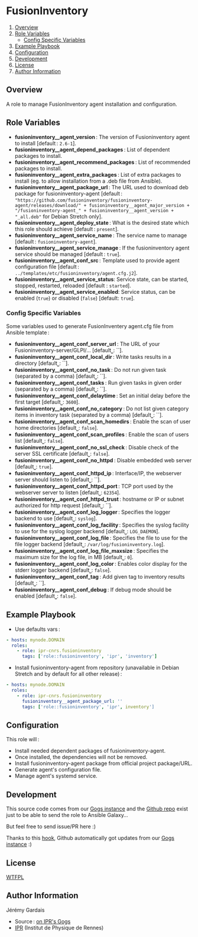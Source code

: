 # FusionInventory

1. [Overview](#overview)
2. [Role Variables](#role-variables)
     * [Config Specific Variables](#config-specific-variables)
3. [Example Playbook](#example-playbook)
4. [Configuration](#configuration)
5. [Development](#development)
6. [License](#license)
7. [Author Information](#author-information)

## Overview

A role to manage FusionInventory agent installation and configuration.

## Role Variables

* **fusioninventory__agent_version** : The version of Fusioninventory agent to install [default : `2.6-1`].
* **fusioninventory__agent_depend_packages** : List of dependent packages to install.
* **fusioninventory__agent_recommend_packages** : List of recommended packages to install.
* **fusioninventory__agent_extra_packages** : List of extra packages to install (eg. to allow installation from a .deb file from Ansible).
* **fusioninventory__agent_package_url** : The URL used to download deb package for fusioninventory-agent [default : `"https://github.com/fusioninventory/fusioninventory-agent/releases/download/" + fusioninventory__agent_major_version + "/fusioninventory-agent_" + fusioninventory__agent_version + "_all.deb"` for Debian Stretch only].
* **fusioninventory__agent_deploy_state** : What is the desired state which this role should achieve [default : `present`].
* **fusioninventory__agent_service_name** : The service name to manage [default : `fusioninventory-agent`].
* **fusioninventory__agent_service_manage** : If the fusioninventory agent service should be managed [default : `true`].
* **fusioninventory__agent_conf_src** : Template used to provide agent configuration file [default : `../templates/etc/fusioninventory/agent.cfg.j2`].
* **fusioninventory__agent_service_status**: Service state, can be started, stopped, restarted, reloaded [default : `started`].
* **fusioninventory__agent_service_enabled**: Service status, can be enabled (`true`) or disabled (`false`) [default: `true`].

### Config Specific Variables

Some variables used to generate FusionInventery agent.cfg file from Ansible template :

* **fusioninventory__agent_conf_server_url** : The URL of your Fusioninventory-server/GLPI/… [default⎵: ``].
* **fusioninventory__agent_conf_local_dir** : Write tasks results in a directory [default⎵: ``].
* **fusioninventory__agent_conf_no_task** : Do not run given task (separated by a comma) [default⎵: ``].
* **fusioninventory__agent_conf_tasks** : Run given tasks in given order (separated by a comma) [default⎵: ``].
* **fusioninventory__agent_conf_delaytime** : Set an initial delay before the first target [default⎵: `3600`].
* **fusioninventory__agent_conf_no_category** : Do not list given category items in inventory task (separated by a comma) [default⎵: ``].
* **fusioninventory__agent_conf_scan_homedirs** : Enable the scan of user home directories [default⎵: `false`].
* **fusioninventory__agent_conf_scan_profiles** : Enable the scan of users list [default⎵: `false`].
* **fusioninventory__agent_conf_no_ssl_check** : Disable check of the server SSL certificate [default⎵: `false`].
* **fusioninventory__agent_conf_no_httpd** : Disable embedded web server [default⎵: `true`].
* **fusioninventory__agent_conf_httpd_ip** : Interface/IP, the webserver server should listen to [default⎵: ``].
* **fusioninventory__agent_conf_httpd_port** : TCP port used by the webserver server to listen [default⎵: `62354`].
* **fusioninventory__agent_conf_httpd_trust** : hostname or IP or subnet authorized for http request [default⎵: ``].
* **fusioninventory__agent_conf_log_logger** : Specifies the logger backend to use [default⎵: `syslog`].
* **fusioninventory__agent_conf_log_facility** : Specifies the syslog facility to use for the syslog logger backend [default⎵: `LOG_DAEMON`].
* **fusioninventory__agent_conf_log_file** : Specifies the file to use for the file logger backend [default⎵: `/var/log/fusioninventory.log`].
* **fusioninventory__agent_conf_log_file_maxsize** : Specifies the maximum size for the log file, in MB [default⎵: `0`].
* **fusioninventory__agent_conf_log_color** : Enables color display for the stderr logger backend [default⎵: `false`].
* **fusioninventory__agent_conf_tag** : Add given tag to inventory results [default⎵: ``].
* **fusioninventory__agent_conf_debug** : If debug mode should be enabled [default⎵: `false`].

## Example Playbook

* Use defaults vars :

``` yaml
- hosts: mynode.DOMAIN
  roles:
    - role: ipr-cnrs.fusioninventory
      tags: ['role::fusioninventory', 'ipr', 'inventory']
```

* Install fusioninventory-agent from repository (unavailable in Debian Stretch and by default for all other release) :

``` yaml
- hosts: mynode.DOMAIN
  roles:
    - role: ipr-cnrs.fusioninventory
      fusioninventory__agent_package_url: ''
      tags: ['role::fusioninventory', 'ipr', inventory']
```

## Configuration

This role will :
* Install needed dependent packages of fusioninventory-agent.
* Once installed, the dependencies will not be removed.
* Install fusioninventory-agent package from official project package/URL.
* Generate agent's configuration file.
* Manage agent's systemd service.

## Development

This source code comes from our [Gogs instance][fusioninventory source] and the [Github repo][fusioninventory github] exist just to be able to send the role to Ansible Galaxy…

But feel free to send issue/PR here :)

Thanks to this [hook][gogs to github hook], Github automatically got updates from our [Gogs instance][fusioninventory source] :)

## License

[WTFPL][wtfpl website]

## Author Information

Jérémy Gardais
* Source : [on IPR's Gogs][fusioninventory source]
* [IPR][ipr website] (Institut de Physique de Rennes)

[gogs to github hook]: https://stackoverflow.com/a/21998477
[fusioninventory source]: https://git.ipr.univ-rennes1.fr/cellinfo/ansible.fusioninventory
[fusioninventory github]: https://github.com/ipr-cnrs/fusioninventory
[wtfpl website]: http://www.wtfpl.net/about/
[ipr website]: https://ipr.univ-rennes1.fr/
